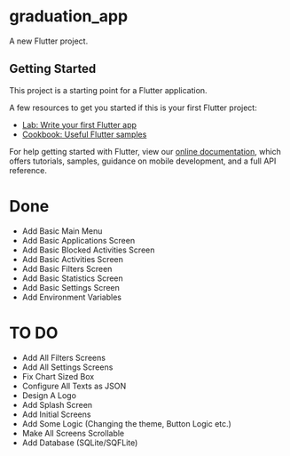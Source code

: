 # graduation_app

A new Flutter project.

## Getting Started

This project is a starting point for a Flutter application.

A few resources to get you started if this is your first Flutter project:

- [Lab: Write your first Flutter app](https://flutter.dev/docs/get-started/codelab)
- [Cookbook: Useful Flutter samples](https://flutter.dev/docs/cookbook)

For help getting started with Flutter, view our
[online documentation](https://flutter.dev/docs), which offers tutorials,
samples, guidance on mobile development, and a full API reference.

# Done
- Add Basic Main Menu
- Add Basic Applications Screen
- Add Basic Blocked Activities Screen
- Add Basic Activities Screen
- Add Basic Filters Screen
- Add Basic Statistics Screen
- Add Basic Settings Screen
- Add Environment Variables

# TO DO
- Add All Filters Screens
- Add All Settings Screens
- Fix Chart Sized Box 
- Configure All Texts as JSON 
- Design A Logo
- Add Splash Screen
- Add Initial Screens
- Add Some Logic (Changing the theme, Button Logic etc.)
- Make All Screens Scrollable 
- Add Database (SQLite/SQFLite)